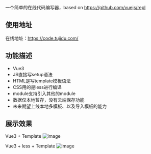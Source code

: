 一个简单的在线代码编写器，based on https://github.com/vuejs/repl

## 使用地址
在线地址：https://code.tujidu.com/

## 功能描述
- Vue3
- JS直接写setup语法
- HTML是写template模板语法
- CSS用的是less进行编译
- module支持引入其他的module
- 数据仅本地暂存，没有云端保存功能
- 未来期望上线本地多模板、以及导入模板的能力



## 展示效果

Vue3 + Template
![image](https://user-images.githubusercontent.com/14857127/187177480-7cd5baca-e14c-4877-98b9-606c521d7b08.png)

Vue3 + less + Template
![image](https://user-images.githubusercontent.com/14857127/187177750-519bc067-3db2-4b8a-ad34-f487cd63f532.png)
